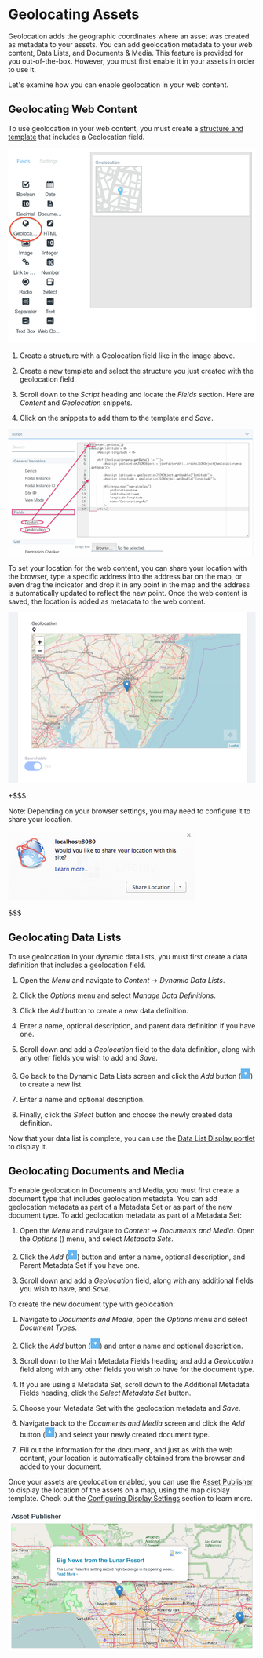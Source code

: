 # Geolocating Assets [](id=geolocating-assets)

Geolocation adds the geographic coordinates where an asset was created as
metadata to your assets. You can add geolocation metadata to your web content,
Data Lists, and Documents & Media. This feature is provided for you
out-of-the-box. However, you must first enable it in your assets in order to
use it.

Let's examine how you can enable geolocation in your web content.

## Geolocating Web Content [](id=geolocating-web-content)

To use geolocation in your web content, you must create a 
[structure and template](/discover/portal/-/knowledge_base/7-1/designing-uniform-content)
that includes a Geolocation field. 

![Figure 1: Add a geolocation field to your structure to enable geolocation in your web content.](../../../images/geo-structure.png)

1.  Create a structure with a Geolocation field like in the image 
    above.

2.  Create a new template and select the structure you just created 
    with the geolocation field.

3.  Scroll down to the *Script* heading and locate the *Fields* section. Here 
    are *Content* and *Geolocation* snippets.

4.  Click on the snippets to add them to the template and *Save*.

![Figure 2: Add the Content and Geolocation snippets to create your web content template quickly.](../../../images/web-content-geolocation-template.png)

To set your location for the web content, you can share your location with the 
browser, type a specific address into the address bar on the map, or even drag 
the indicator and drop it in any point in the map and the address is
automatically updated to reflect the new point. Once the web content is saved, 
the location is added as metadata to the web content.

![Figure 3: You can enter your location in the address bar, move the indicator to a location, or share your location with the browser.](../../../images/web-content-geo-create.png)

+$$$

Note: Depending on your browser settings, you may need to configure it to share your location.

![Figure 4: Make sure your browser is configured to share your location.](../../../images/share-location-dialog.png)

$$$

## Geolocating Data Lists [](id=geolocating-data-lists)

To use geolocation in your dynamic data lists, you must first create a data
definition that includes a geolocation field.

1.  Open the *Menu* and navigate to *Content* &rarr; *Dynamic Data Lists*. 

2.  Click the *Options* menu and select *Manage Data Definitions*.

3.  Click the *Add* button to create a new data definition.

4.  Enter a name, optional description, and parent data definition if you have 
    one.
 
5.  Scroll down and add a *Geolocation* field to the data definition, along 
    with any other fields you wish to add and *Save*.

6.  Go back to the Dynamic Data Lists screen and click the *Add* button 
    (![add](../../../images/icon-add.png)) to 
    create a new list.

7.  Enter a name and optional description.

8.  Finally, click the *Select* button and choose the newly created data 
    definition.

Now that your data list is complete, you can use the 
[Data List Display portlet](/discover/portal/-/knowledge_base/7-1/creating-data-lists) 
to display it.

## Geolocating Documents and Media [](id=geolocating-documents-and-media)

To enable geolocation in Documents and Media, you must first create a document
type that includes geolocation metadata. You can add geolocation metadata as
part of a Metadata Set or as part of the new document type. To add geolocation
metadata as part of a Metadata Set:

1.  Open the *Menu* and navigate to *Content* &rarr; *Documents and Media*. Open the *Options* () menu, and select *Metadata Sets*.

2.  Click the *Add* (![add](../../../images/icon-add.png)) button and enter
    a name, optional description, and Parent Metadata Set if you have one.

3.  Scroll down and add a *Geolocation* field, along with any additional fields 
    you wish to have, and *Save*.

To create the new document type with geolocation:

1.  Navigate to *Documents and Media*, open the *Options* menu and select 
    *Document Types*. 

2.  Click the *Add* button (![add](../../../images/icon-add.png)) and enter
    a name and optional description.

3.  Scroll down to the Main Metadata Fields heading and add a *Geolocation* 
    field along with any other fields you wish to have for the document type.
 
4.  If you are using a Metadata Set, scroll down to the Additional Metadata 
    Fields heading, click the *Select Metadata Set* button.

5.  Choose your Metadata Set with the geolocation metadata and *Save*.

6.  Navigate back to the *Documents and Media* screen and click the *Add*
    button (![add](../../../images/icon-add.png)) and select your newly created document type.

7.  Fill out the information for the document, and just as with the web 
    content, your location is automatically obtained from the browser and added 
    to your document.

Once your assets are geolocation enabled, you can use the [Asset Publisher](/discover/portal/-/knowledge_base/7-1/publishing-assets) 
to display the location of the assets on a map, using the map display template.
Check out the [Configuring Display Settings](/discover/portal/-/knowledge_base/7-1/using-the-asset-publisher#configuring-display-settings)
section to learn more.

![Figure 5: The Asset Publisher can display your geolocated assets on a map.](../../../images/geo-map.png)

